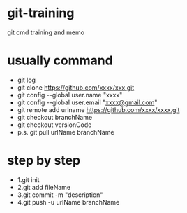 # git-training
git cmd training and memo

# usually command
- git log
- git clone https://github.com/xxxx/xxx.git
- git config --global user.name "xxxx"
- git config --global user.email "xxxx@gmail.com"
- git remote add urlname https://github.com/xxxx/xxxx.git ​
- git checkout branchName
- git checkout versionCode
- p.s. git pull urlName branchName

# step by step
- 1.git init
- 2.git add fileName
- 3.git commit -m "description"
- 4.git push -u urlName branchName
